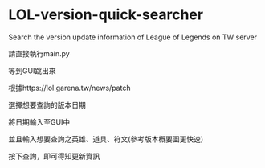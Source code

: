 # LOL-version-quick-searcher
Search the version update information of League of Legends on TW server


請直接執行main.py

等到GUI跳出來

根據https://lol.garena.tw/news/patch

選擇想要查詢的版本日期

將日期輸入至GUI中

並且輸入想要查詢之英雄、道具、符文(參考版本概要圖更快速)

按下查詢，即可得知更新資訊

